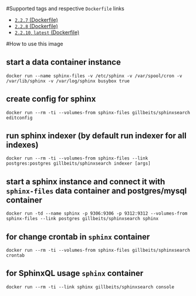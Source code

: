 #Supported tags and respective ```Dockerfile``` links

- [```2.2.7``` (Dockerfile)](https://github.com/gillbeits/sphinxsearch/blob/2.2.7/Dockerfile)
- [```2.2.8``` (Dockerfile)](https://github.com/gillbeits/sphinxsearch/blob/2.2.8/Dockerfile)
- [```2.2.10```, ```latest``` (Dockerfile)](https://github.com/gillbeits/sphinxsearch/blob/master/Dockerfile)

#How to use this image
## start a data container instance

	docker run --name sphinx-files -v /etc/sphinx -v /var/spool/cron -v /var/lib/sphinx -v /var/log/sphinx busybox true

## create config for sphinx

	docker run --rm -ti --volumes-from sphinx-files gillbeits/sphinxsearch editconfig

## run sphinx indexer (by default run indexer for all indexes)

	docker run --rm -ti --volumes-from sphinx-files --link postgres:postgres gillbeits/sphinxsearch indexer [args]

## start a sphinx instance and connect it with ```sphinx-files``` data container and postgres/mysql container

	docker run -td --name sphinx -p 9306:9306 -p 9312:9312 --volumes-from sphinx-files --link postgres gillbeits/sphinxsearch sphinx

## for change crontab in ```sphinx``` container

	docker run --rm -ti --volumes-from sphinx-files gillbeits/sphinxsearch crontab
	
## for SphinxQL usage ```sphinx``` container

	docker run --rm -ti --link sphinx gillbeits/sphinxsearch console
